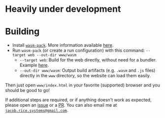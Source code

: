 # Heavily under development

# Building

- Install [`wasm-pack`](https://rustwasm.github.io/wasm-pack/installer/). More information available [here](https://github.com/rustwasm/wasm-pack).
- Run `wasm-pack` (or create a run configuration) with this command: `--target web --out-dir www/wasm`
  - `--target web`: Build for the web directly, without need for a bundler. Example [here](https://rustwasm.github.io/docs/wasm-bindgen/examples/without-a-bundler.html).
  - `--out-dir www/wasm`: Output build artifacts (e.g. `.wasm` and `.js` files) directly in the `www` directory, so the website can load them easily.

Then just open `www/index.html` in your favorite (supported) browser and you should be good to go!

If additional steps are required, or if anything doesn't work as expected, please open an [issue](https://github.com/asaaj/ghg/issues/new/choose) or a [PR](https://github.com/asaaj/ghg/compare).
You can also email me at [`jacob.rice.systems@gmail.com`](mailto:jacob.rice.systems@gmail.com).
